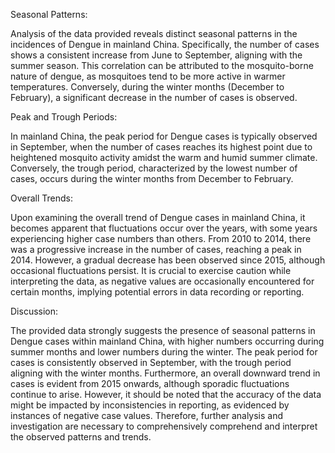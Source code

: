 Seasonal Patterns: 

Analysis of the data provided reveals distinct seasonal patterns in the incidences of Dengue in mainland China. Specifically, the number of cases shows a consistent increase from June to September, aligning with the summer season. This correlation can be attributed to the mosquito-borne nature of dengue, as mosquitoes tend to be more active in warmer temperatures. Conversely, during the winter months (December to February), a significant decrease in the number of cases is observed.

Peak and Trough Periods: 

In mainland China, the peak period for Dengue cases is typically observed in September, when the number of cases reaches its highest point due to heightened mosquito activity amidst the warm and humid summer climate. Conversely, the trough period, characterized by the lowest number of cases, occurs during the winter months from December to February.

Overall Trends: 

Upon examining the overall trend of Dengue cases in mainland China, it becomes apparent that fluctuations occur over the years, with some years experiencing higher case numbers than others. From 2010 to 2014, there was a progressive increase in the number of cases, reaching a peak in 2014. However, a gradual decrease has been observed since 2015, although occasional fluctuations persist. It is crucial to exercise caution while interpreting the data, as negative values are occasionally encountered for certain months, implying potential errors in data recording or reporting.

Discussion: 

The provided data strongly suggests the presence of seasonal patterns in Dengue cases within mainland China, with higher numbers occurring during summer months and lower numbers during the winter. The peak period for cases is consistently observed in September, with the trough period aligning with the winter months. Furthermore, an overall downward trend in cases is evident from 2015 onwards, although sporadic fluctuations continue to arise. However, it should be noted that the accuracy of the data might be impacted by inconsistencies in reporting, as evidenced by instances of negative case values. Therefore, further analysis and investigation are necessary to comprehensively comprehend and interpret the observed patterns and trends.
